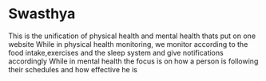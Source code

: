# Swasthya
This is the unification of physical health and mental health thats put on one website
While in physical health monitoring, we monitor according to the food intake,exercises and the sleep system and give notifications accordingly
While in mental health the focus is on how a person is following their schedules and how effective he is
